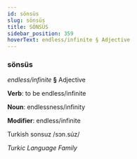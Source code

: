```yaml
---
id: sönsüs
slug: sönsüs
title: SÖNSÜS
sidebar_position: 359
hoverText: endless/infinite § Adjective
---
```


### sönsüs

*endless/infinite* **§** Adjective

**Verb**: to be endless/infinite

**Noun**: endlessness/infinity

**Modifier**: endless/infinite

Turkish sonsuz /sɔn.súz/

*Turkic Language Family*